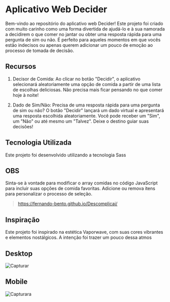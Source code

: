 # Aplicativo Web Decider

Bem-vindo ao repositório do aplicativo web Decider! Este projeto foi criado com muito carinho como uma forma divertida de ajudá-lo e à sua namorada a decidirem o que comer no jantar ou obter uma resposta rápida para uma pergunta de sim ou não. É perfeito para aqueles momentos em que vocês estão indecisos ou apenas querem adicionar um pouco de emoção ao processo de tomada de decisão.

## Recursos

1. Decisor de Comida: Ao clicar no botão "Decidir", o aplicativo selecionará aleatoriamente uma opção de comida a partir de uma lista de escolhas deliciosas. Não precisa mais ficar pensando no que comer hoje à noite!

2. Dado de Sim/Não: Precisa de uma resposta rápida para uma pergunta de sim ou não? O botão "Decidir" lançará um dado virtual e apresentará uma resposta escolhida aleatoriamente. Você pode receber um "Sim", um "Não" ou até mesmo um "Talvez". Deixe o destino guiar suas decisões!

## Tecnologia Utilizada

Este projeto foi desenvolvido utilizando a tecnologia Sass

## OBS

Sinta-se à vontade para modificar o array comidas no código JavaScript para incluir suas opções de comida favoritas. Adicione ou remova itens para personalizar o processo de seleção.

> https://fernando-bento.github.io/Descomplicai/

## Inspiração

Este projeto foi inspirado na estética Vaporwave, com suas cores vibrantes e elementos nostálgicos. A intenção foi trazer um pouco dessa atmos

## Desktop
![Capturar](https://github.com/Fernando-Bento/Descomplicai/assets/98424711/545c50ff-bc35-4927-a6ba-950bd193d2d1)

## Mobile
![Capturara](https://github.com/Fernando-Bento/Descomplicai/assets/98424711/ea385a67-4c05-4ef2-b164-da9db16d4f3e)
